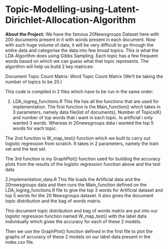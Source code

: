 # Topic-Modelling-using-Latent-Dirichlet-Allocation-Algorithm

**About the Project:** We have the famous 20Newsgroups Dataset here with 200 documents present in it with words present in each document. Now with such huge volume of data, it will be very difficult to go through the entire data and categorise the data into few broad topics. This is what the LDA Algorithm does using Gibbs Sampling. Each topic has a few frequent words based on which we can guess what that topic represents. The algorithm will help us build 2 key matrices:

Document Topic Count Matrix:
Word Topic Count Matrix
(We’ll be taking the number of topics to be 20.)

This code is compiled in 2 files which have to be run in the same order:

1. LDA_logreg_functions.R
This file has all the functions that are used for implementation. 
The first function is the Main_function() which takes in 3 parameters, namely data file(list of documents), Number of Topics(K) and number of top words that i want in each topic. In artificial i only wanted 3 words. Whereas in 20newsgroups data i wanted the top 5 words for each topic. 

The 2nd function is W_map_test() function which we built to carry out logistic regression from scratch. It takes in 2 parameters, namely the train set and the test set. 

The 3rd function is my GraphPlot() function used for building the accuracy plots from the results of the logistic regression function above and the test data


2.Implementation_data.R
This file loads the  Artificial data and the 20newsgroups data and then runs the Main_function defined on the LDA_logreg_functions.R file to give the top 3 words for Artificial dataset and top 5 words for the 20 Newsgroups dataset. It also gives the document topic distribution and the bag of words matrix.

This document topic distribution and bag of words matrix are put into our logistic regression function named W_map_test() with the label data individually which gives the accuracy for each of these 2 models. 

Then we use the GraphPlot() function defined in the first file to plot the graphs of accuracy of these 2 models on our label data present in the index.csv file. 
